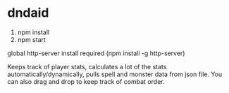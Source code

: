 # dndaid

1. npm install
2. npm start 

global http-server install required (npm install -g http-server)

Keeps track of player stats, calculates a lot of the stats automatically/dynamically, pulls spell and monster data from json file. You can also drag and drop to keep track of combat order.

